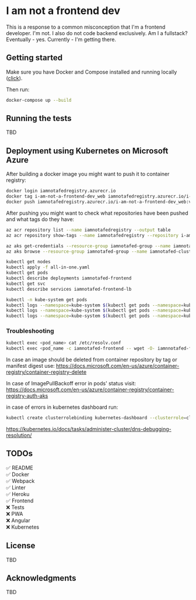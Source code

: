 # I am not a frontend dev

This is a response to a common misconception that I'm a frontend developer. I'm not. I also do not code backend exclusively. Am I a fullstack? Eventually - yes. Currently - I'm getting there.

## Getting started

Make sure you have Docker and Compose installed and running locally ([click](https://www.docker.com)).

Then run:

```bash
docker-compose up --build
```

## Running the tests

TBD

## Deployment using Kubernetes on Microsoft Azure

After building a docker image you might want to push it to container registry:

```bash
docker login iamnotafedregistry.azurecr.io
docker tag i-am-not-a-frontend-dev_web iamnotafedregistry.azurecr.io/i-am-not-a-frontend-dev_web:v1
docker push iamnotafedregistry.azurecr.io/i-am-not-a-frontend-dev_web:v1
```
After pushing you might want to check what repositories have been pushed and what tags do they have:

```bash
az acr repository list --name iamnotafedregistry --output table
az acr repository show-tags --name iamnotafedregistry --repository i-am-not-a-frontend-dev_web --output table
```

```bash
az aks get-credentials --resource-group iamnotafed-group --name iamnotafed-cluster
az aks browse --resource-group iamnotafed-group --name iamnotafed-cluster

kubectl get nodes
kubectl apply -f all-in-one.yaml
kubectl get pods
kubectl describe deployments iamnotafed-frontend
kubectl get svc
kubectl describe services iamnotafed-frontend-lb

kubectl -n kube-system get pods
kubectl logs --namespace=kube-system $(kubectl get pods --namespace=kube-system -l k8s-app=kube-dns -o name | head -1) -c kubedns
kubectl logs --namespace=kube-system $(kubectl get pods --namespace=kube-system -l k8s-app=kube-dns -o name | head -1) -c dnsmasq
kubectl logs --namespace=kube-system $(kubectl get pods --namespace=kube-system -l k8s-app=kube-dns -o name | head -1) -c sidecar
```

### Troubleshooting

```bash
kubectl exec <pod_name> cat /etc/resolv.conf
kubectl exec <pod_name -c iamnotafed-frontend -- wget -O- iamnnotafed-frontend-lb
```
In case an image should be deleted from container repository by tag or manifest digest use:
https://docs.microsoft.com/en-us/azure/container-registry/container-registry-delete

In case of ImagePullBackoff error in pods' status visit:
https://docs.microsoft.com/en-us/azure/container-registry/container-registry-auth-aks

in case of errors in kubernetes dashboard run:
```bash
kubectl create clusterrolebinding kubernetes-dashboard --clusterrole=cluster-admin --serviceaccount=kube-system:kubernetes-dashboard
```

https://kubernetes.io/docs/tasks/administer-cluster/dns-debugging-resolution/

## TODOs

✅ README\
✅ Docker\
✅ Webpack\
✅ Linter\
✅ Heroku\
✅ Frontend\
❌ Tests\
❌ PWA\
❌ Angular\
❌ Kubernetes

## License

TBD

## Acknowledgments

TBD
